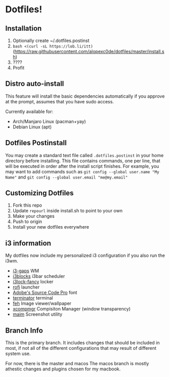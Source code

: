 # Dotfiles!

## Installation

1. Optionally create ~/.dotfiles.postinst
2. `bash <(curl -sL https://lob.li/itt)` (https://raw.githubusercontent.com/alopexc0de/dotfiles/master/install.sh)
3. ????
4. Profit

## Distro auto-install
This feature will install the basic dependencies automatically if you approve at the prompt, assumes that you have sudo access.

Currently available for:
- Arch/Manjaro Linux (pacman+yay)
- Debian Linux (apt)

## Dotfiles Postinstall
You may create a standard text file called `.dotfiles.postinst` in your home directory before installing.
This file contains commands, one per line, that will be executed in order after the install script finishes.
For example, you may want to add commands such as `git config --global user.name "My Name"` and `git config --global user.email "me@my.email"`

## Customizing Dotfiles
1. Fork this repo
2. Update `repourl` inside install.sh to point to your own
3. Make your changes
4. Push to origin
5. Install your new dotfiles everywhere

## i3 information
My dotfiles now include my personalized i3 configuration if you also run the i3wm.

* [i3-gaps](https://github.com/Airblader/i3) WM
* [i3blocks](https://github.com/vivien/i3blocks) i3bar scheduler
* [i3lock-fancy](https://github.com/meskarune/i3lock-fancy) locker
* [rofi](https://github.com/DaveDavenport/rofi) launcher
* [Adobe's Source Code Pro](https://github.com/adobe-fonts/source-code-pro) font
* [terminator](https://wiki.archlinux.org/index.php/Terminator) terminal
* [feh](https://feh.finalrewind.org/) Image viewer/wallpaper
* [xcompmgr](https://wiki.archlinux.org/index.php/Xcompmgr) Compisiton Manager (window transparency)
* [maim](https://github.com/naelstrof/maim) Screenshot utility

## Branch Info

This is the primary branch.
It includes changes that should be included in most, if not
all of the different configurations that may result of different 
system use. 

For now, there is the master and macos
The macos branch is mostly athestic changes and plugins chosen
for my macbook. 
